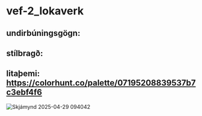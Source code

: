 # vef-2_lokaverk


## undirbúningsgögn: 

## stílbragð: 

## litaþemi: https://colorhunt.co/palette/07195208839537b7c3ebf4f6


![Skjámynd 2025-04-29 094042](https://github.com/user-attachments/assets/0d826244-46cf-44c5-be84-71bc3ba5b44e)
